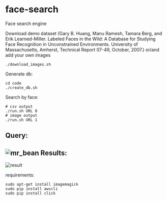 # face-search
Face search engine

Download demo dataset (Gary B. Huang, Manu Ramesh, Tamara Berg, and Erik Learned-Miller.
Labeled Faces in the Wild: A Database for Studying Face Recognition in Unconstrained Environments.
University of Massachusetts, Amherst, Technical Report 07-49, October, 2007.) or/and add your own images

```
./download_images.sh
```

Generate db:
```
cd code
./create_db.sh
```

Search by face:
```
# csv output
./run.sh URL 0
# image output
./run.sh URL 1
```
Query:
-----
![mr_bean](code/mr_bean.jpg?raw=true "mr_bean.jpg")
Results:
-------
![result](code/result.jpg?raw=true "result.jpg")

requirements:
```
sudo apt-get install imagemagick
sudo pip install awscli
sudo pip install click
```
